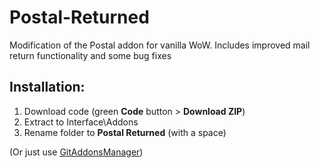 # Postal-Returned
Modification of the Postal addon for vanilla WoW. Includes improved mail return functionality and some bug fixes

## Installation:
1. Download code (green **Code** button > **Download ZIP**)
2. Extract to Interface\Addons
3. Rename folder to **Postal Returned** (with a space)

(Or just use [GitAddonsManager](https://woblight.gitlab.io/overview/gitaddonsmanager/))
